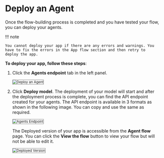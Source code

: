 # Deploy an Agent

Once the flow-building process is completed and you have tested your flow, you can deploy your agents.

!!! note

    You cannot deploy your app if there are any errors and warnings. You have to fix the errors in the App flow section and then retry to deploy the app.

**To deploy your app, follow these steps**:

1. Click the **Agents endpoint** tab in the left panel.

    <img src="../images/deploy-an-agent.png" alt="Deploy an Agent" title="Deploy an Agent" style="border: 1px solid gray; zoom:80%;">
    
1. Click **Deploy model**. The deployment of your model will start and after the deployment process is complete, you can find the API endpoint created for your agents. The API endpoint is available in 3 formats as shown in the following image. You can copy and use the same as required.

    <img src="../images/agents-endpoint.png" alt="Agents Endpoint" title="Agents Endpoint" style="border: 1px solid gray; zoom:80%;">

    The Deployed version of your app is accessible from the **Agent flow** page. You can click the **View the flow** button to view your flow but will not be able to edit it.

    <img src="../images/deployed-version.png" alt="Deployed Version" title="Deployed Version" style="border: 1px solid gray; zoom:80%;">